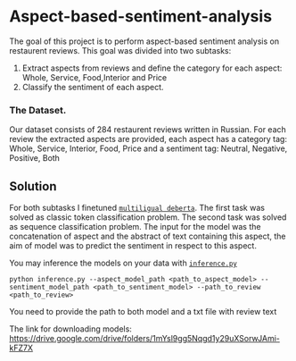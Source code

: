 # Aspect-based-sentiment-analysis
 The goal of this project is to perform aspect-based sentiment analysis on restaurent reviews. This goal was divided into two subtasks:
 1. Extract aspects from reviews and define the category for each aspect: Whole, Service, Food,Interior and Price
 2. Classify the sentiment of each aspect.
 
 ### The Dataset.
 Our dataset consists of 284 restaurent reviews written in Russian. For each review the extracted aspects are provided, 
 each aspect has a category tag: Whole, Service, Interior, Food, Price and a sentiment tag: Neutral, Negative, Positive, Both
 
 ## Solution
 For both subtasks I finetuned [`multiligual deberta`](https://huggingface.co/microsoft/mdeberta-v3-base). The first task was solved as classic token classification problem. 
 The second task was solved as sequence classification problem. The input for the model was the concatenation of aspect and
 the abstract of text containing this aspect, the aim of model was to predict the sentiment in respect to this aspect.
 
 You may inference the models on your data with [`inference.py`](https://github.com/ZaitsevaDasha/Aspect-based-sentiment-analysis/blob/main/inference.py)
 ```
 python inference.py --aspect_model_path <path_to_aspect_model> --sentiment_model_path <path_to_sentiment_model> --path_to_review <path_to_review>
 ```
 You need to provide the path to both model and a txt file with review text
 
 The link for downloading models: https://drive.google.com/drive/folders/1mYsl9gg5Nqgd1y29uXSorwJAmi-kFZ7X

